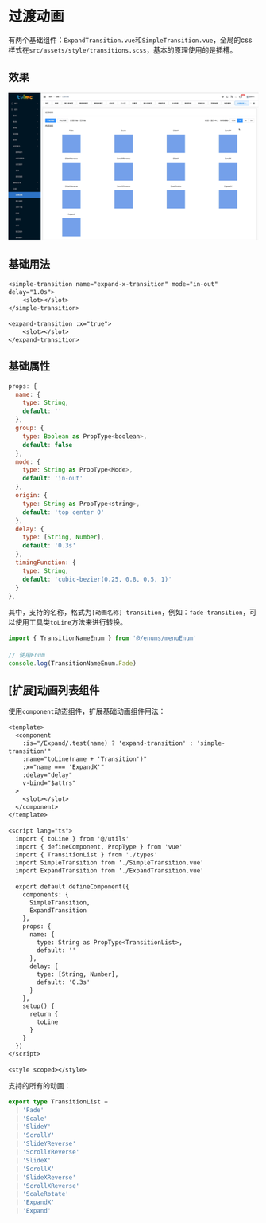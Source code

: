 # 过渡动画

有两个基础组件：`ExpandTransition.vue`和`SimpleTransition.vue`，全局的css样式在`src/assets/style/transitions.scss`，基本的原理使用的是插槽。



## 效果

![transitions](./assets/transitions.gif)



## 基础用法

```vue
<simple-transition name="expand-x-transition" mode="in-out" delay="1.0s">
	<slot></slot>
</simple-transition>

<expand-transition :x="true">
	<slot></slot>
</expand-transition>
```



## 基础属性

```js
props: {
  name: {
    type: String,
    default: ''
  },
  group: {
    type: Boolean as PropType<boolean>,
    default: false
  },
  mode: {
    type: String as PropType<Mode>,
    default: 'in-out'
  },
  origin: {
    type: String as PropType<string>,
    default: 'top center 0'
  },
  delay: {
    type: [String, Number],
    default: '0.3s'
  },
  timingFunction: {
    type: String,
    default: 'cubic-bezier(0.25, 0.8, 0.5, 1)'
  }
},
```

其中，支持的名称，格式为`[动画名称]-transition`，例如：`fade-transition`，可以使用工具类`toLine`方法来进行转换。

```typescript
import { TransitionNameEnum } from '@/enums/menuEnum'

// 使用Enum
console.log(TransitionNameEnum.Fade)
```



## [扩展]动画列表组件

使用`component`动态组件，扩展基础动画组件用法：

```vue
<template>
  <component
    :is="/Expand/.test(name) ? 'expand-transition' : 'simple-transition'"
    :name="toLine(name + 'Transition')"
    :x="name === 'ExpandX'"
    :delay="delay"
    v-bind="$attrs"
  >
    <slot></slot>
  </component>
</template>

<script lang="ts">
  import { toLine } from '@/utils'
  import { defineComponent, PropType } from 'vue'
  import { TransitionList } from './types'
  import SimpleTransition from './SimpleTransition.vue'
  import ExpandTransition from './ExpandTransition.vue'

  export default defineComponent({
    components: {
      SimpleTransition,
      ExpandTransition
    },
    props: {
      name: {
        type: String as PropType<TransitionList>,
        default: ''
      },
      delay: {
        type: [String, Number],
        default: '0.3s'
      }
    },
    setup() {
      return {
        toLine
      }
    }
  })
</script>

<style scoped></style>
```



支持的所有的动画：

```typescript
export type TransitionList =
  | 'Fade'
  | 'Scale'
  | 'SlideY'
  | 'ScrollY'
  | 'SlideYReverse'
  | 'ScrollYReverse'
  | 'SlideX'
  | 'ScrollX'
  | 'SlideXReverse'
  | 'ScrollXReverse'
  | 'ScaleRotate'
  | 'ExpandX'
  | 'Expand'
```



